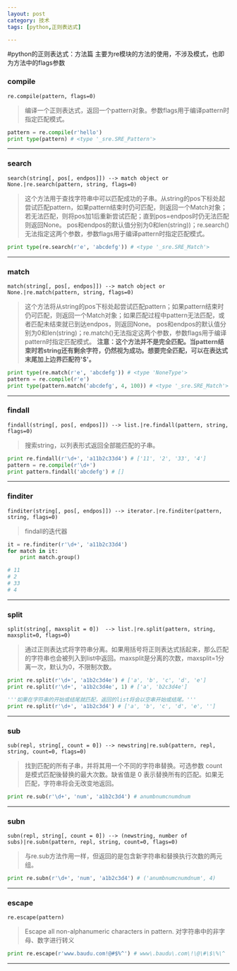 ```yaml
---
layout: post
category: 技术
tags: [python,正则表达式]

---
```


#python的正则表达式：方法篇
主要为re模块的方法的使用，不涉及模式，也即为方法中的flags参数

### compile
`re.compile(pattern, flags=0)`

> 编译一个正则表达式，返回一个pattern对象。参数flags用于编译pattern时指定匹配模式。

```python
pattern = re.compile(r'hello')
print type(pattern) # <type '_sre.SRE_Pattern'>
```
---
### search
`search(string[, pos[, endpos]]) --> match object or None.|re.search(pattern, string, flags=0)`

> 这个方法用于查找字符串中可以匹配成功的子串。从string的pos下标处起尝试匹配pattern，如果pattern结束时仍可匹配，则返回一个Match对象；若无法匹配，则将pos加1后重新尝试匹配；直到pos=endpos时仍无法匹配则返回None。
> pos和endpos的默认值分别为0和len(string))；re.search()无法指定这两个参数，参数flags用于编译pattern时指定匹配模式。

```python
print type(re.search(r'e', 'abcdefg')) # <type '_sre.SRE_Match'>
```
---
### match
`match(string[, pos[, endpos]]) --> match object or None.|re.match(pattern, string, flags=0)`

> 这个方法将从string的pos下标处起尝试匹配pattern；如果pattern结束时仍可匹配，则返回一个Match对象；如果匹配过程中pattern无法匹配，或者匹配未结束就已到达endpos，则返回None。
> pos和endpos的默认值分别为0和len(string)；re.match()无法指定这两个参数，参数flags用于编译pattern时指定匹配模式。
> **注意：这个方法并不是完全匹配。当pattern结束时若string还有剩余字符，仍然视为成功。想要完全匹配，可以在表达式末尾加上边界匹配符'$'。**

```python
print type(re.match(r'e', 'abcdefg')) # <type 'NoneType'>
pattern = re.compile(r'e')
print type(pattern.match('abcdefg', 4, 100)) # <type '_sre.SRE_Match'>
```
---
### findall
`findall(string[, pos[, endpos]]) --> list.|re.findall(pattern, string, flags=0)`

> 搜索string，以列表形式返回全部能匹配的子串。

```python
print re.findall(r'\d+', 'a11b2c33d4') # ['11', '2', '33', '4']
pattern = re.compile(r'\d+')
print pattern.findall('abcdefg') # []
```
---
### finditer
`finditer(string[, pos[, endpos]]) --> iterator.|re.finditer(pattern, string, flags=0)`

> findall的迭代器

```python
it = re.finditer(r'\d+', 'a11b2c33d4')
for match in it:
    print match.group()

# 11
# 2
# 33
# 4
```
---
### split
`split(string[, maxsplit = 0])  --> list.|re.split(pattern, string, maxsplit=0, flags=0)`

>通过正则表达式将字符串分离。如果用括号将正则表达式括起来，那么匹配的字符串也会被列入到list中返回。maxsplit是分离的次数，maxsplit=1分离一次，默认为0，不限制次数。

```python
print re.split(r'\d+', 'a1b2c3d4e') # ['a', 'b', 'c', 'd', 'e']
print re.split(r'\d+', 'a1b2c3d4e', 1) # ['a', 'b2c3d4e']

'''如果在字符串的开始或结尾就匹配，返回的list将会以空串开始或结尾。'''
print re.split(r'\d+', 'a1b2c3d4') # ['a', 'b', 'c', 'd', 'e', '']
```
---
### sub
`sub(repl, string[, count = 0]) --> newstring|re.sub(pattern, repl, string, count=0, flags=0)`

> 找到匹配的所有子串，并将其用一个不同的字符串替换。可选参数 count 是模式匹配後替换的最大次数。缺省值是 0 表示替换所有的匹配。如果无匹配，字符串将会无改变地返回。

```python
print re.sub(r'\d+', 'num', 'a1b2c3d4') # anumbnumcnumdnum
```
---
### subn
`subn(repl, string[, count = 0]) --> (newstring, number of subs)|re.subn(pattern, repl, string, count=0, flags=0)`

> 与re.sub方法作用一样，但返回的是包含新字符串和替换执行次数的两元组。

```python
print re.subn(r'\d+', 'num', 'a1b2c3d4') # ('anumbnumcnumdnum', 4)
```
---
### escape
`re.escape(pattern)`

>Escape all non-alphanumeric characters in pattern.
>对字符串中的非字母、数字进行转义

```python
print re.escape(r'www.baudu.com!@#$%^') # www\.baudu\.com\!\@\#\$\%\^
```
---
